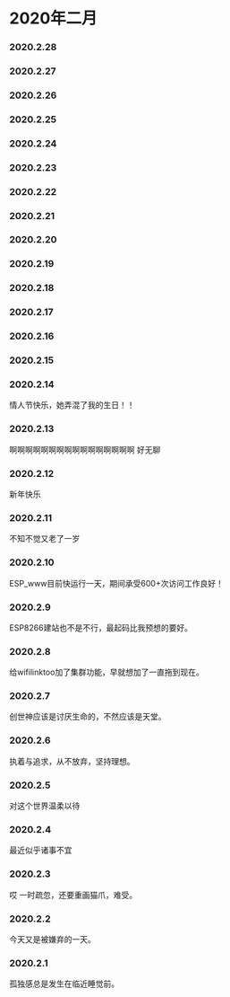 # 2020年二月


### 2020.2.28 
### 2020.2.27
### 2020.2.26 
### 2020.2.25 
### 2020.2.24 
### 2020.2.23 
### 2020.2.22 
### 2020.2.21 
### 2020.2.20 
### 2020.2.19 
### 2020.2.18
### 2020.2.17  
### 2020.2.16
### 2020.2.15
### 2020.2.14
情人节快乐，她弄混了我的生日！！
### 2020.2.13
啊啊啊啊啊啊啊啊啊啊啊啊啊啊啊啊 好无聊
### 2020.2.12
新年快乐
### 2020.2.11
不知不觉又老了一岁
### 2020.2.10
ESP_www目前快运行一天，期间承受600+次访问工作良好！
### 2020.2.9
ESP8266建站也不是不行，最起码比我预想的要好。
### 2020.2.8
给wifilinktoo加了集群功能，早就想加了一直拖到现在。
### 2020.2.7
创世神应该是讨厌生命的，不然应该是天堂。
### 2020.2.6
执着与追求，从不放弃，坚持理想。
### 2020.2.5
对这个世界温柔以待 
### 2020.2.4
最近似乎诸事不宜
### 2020.2.3
哎  一时疏忽，还要重画猫爪，难受。
### 2020.2.2
今天又是被嫌弃的一天。
### 2020.2.1
孤独感总是发生在临近睡觉前。
